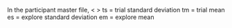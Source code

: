 In the participant master file,
< >
ts = trial standard deviation
tm = trial mean
es = explore standard deviation
em = explore mean
